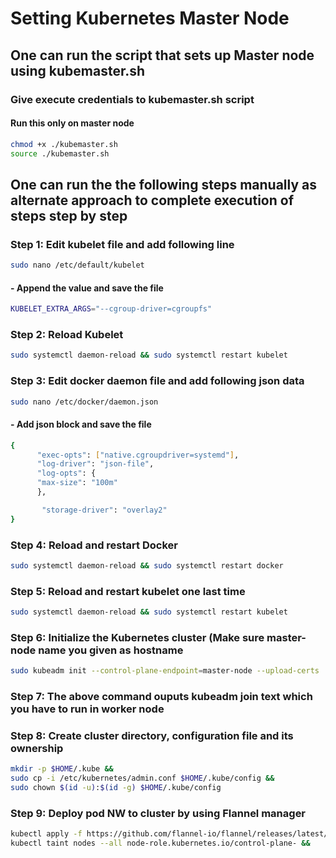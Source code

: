 # Setting Kubernetes Master Node
## One can run the script that sets up Master node using kubemaster.sh
### Give execute credentials to kubemaster.sh script
#### Run this only on master node 
```bash
chmod +x ./kubemaster.sh
source ./kubemaster.sh
```
## One can run the the following steps manually as alternate approach to complete execution of steps step by step
### Step 1: Edit kubelet file and add following line
```bash
sudo nano /etc/default/kubelet
```
#### - Append the value and save the file
```bash
KUBELET_EXTRA_ARGS="--cgroup-driver=cgroupfs"
```
### Step 2: Reload Kubelet
```bash
sudo systemctl daemon-reload && sudo systemctl restart kubelet
```
### Step 3: Edit docker daemon file and add following json data
```bash
sudo nano /etc/docker/daemon.json
```
#### - Add json block and save the file
```bash
{
      "exec-opts": ["native.cgroupdriver=systemd"],
      "log-driver": "json-file",
      "log-opts": {
      "max-size": "100m"
      },

       "storage-driver": "overlay2"
}
```
### Step 4: Reload and restart Docker
```bash
sudo systemctl daemon-reload && sudo systemctl restart docker
```
### Step 5: Reload and restart kubelet one last time
```bash
sudo systemctl daemon-reload && sudo systemctl restart kubelet
```
### Step 6: Initialize the Kubernetes cluster (Make sure master-node name you given as hostname
```bash
sudo kubeadm init --control-plane-endpoint=master-node --upload-certs
```

### Step 7: The above command ouputs kubeadm join text which you have to run in worker node 

### Step 8: Create cluster directory, configuration file and its ownership
```bash
mkdir -p $HOME/.kube &&
sudo cp -i /etc/kubernetes/admin.conf $HOME/.kube/config &&
sudo chown $(id -u):$(id -g) $HOME/.kube/config
```
### Step 9: Deploy pod NW to cluster by using Flannel manager
```bash
kubectl apply -f https://github.com/flannel-io/flannel/releases/latest/download/kube-flannel.yml &&
kubectl taint nodes --all node-role.kubernetes.io/control-plane- &&
```
